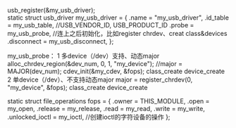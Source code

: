 usb_register(&my_usb_driver);  
static struct usb_driver my_usb_driver = {
    .name = "my_usb_driver",
    .id_table = my_usb_table,           //USB_VENDOR_ID, USB_PRODUCT_ID
    .probe = my_usb_probe,              //连上之后初始化，比如register chrdev、creat class&devices
    .disconnect = my_usb_disconnect,
};

my_usb_probe：
1 多device（/dev）支持、动态major
  alloc_chrdev_region(&dev_num, 0, 1, "my_device");    //major = MAJOR(dev_num);
  cdev_init(&my_cdev, &fops);
  class_create
  device_create
2 单device（/dev）、不支持动态major
  major = register_chrdev(0, "my_device", &fops);
  class_create
  device_create


static struct file_operations fops = {
    .owner = THIS_MODULE,
    .open = my_open,
    .release = my_release,
    .read = my_read,
    .write = my_write,
    .unlocked_ioctl = my_ioctl,    //创建ioctl的字符设备的操作
};




